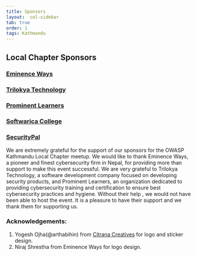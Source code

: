 ```yaml
---
title: Sponsors
layout:  col-sidebar
tab: true
order: 1
tags: Kathmandu
---
```


## Local Chapter Sponsors

### [Eminence Ways](https://eminenceways.com)
### [Trilokya Technology](https://trilokyatech.com/)
### [Prominent Learners](https://prominentlearners.com/)
### [Softwarica College](https://softwarica.edu.np/)
### [SecurityPal](https://www.securitypalhq.com/)

We are extremely grateful for the support of our sponsors for the OWASP Kathmandu Local Chapter meetup. We would like to thank Eminence Ways, a pioneer and finest cybersecurity firm in Nepal, for providing more than support to make this event successful. We are very grateful to Trilokya Technology, a software development company focused on developing security products, and Prominent Learners, an organization dedicated to providing cybersecurity training and certification to ensure best cybersecurity practices and hygiene. Without their help , we would not have been able to host the event. It is a pleasure to have their support and we thank them for supporting us.

### Acknowledgements:
1. Yogesh Ojha(@arthabihin) from [Citrana Creatives](https://citranacreatives.com/) for logo and sticker design.
2. Niraj Shrestha from Eminence Ways for logo design.
